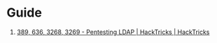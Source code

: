 
# Guide

1. [389, 636, 3268, 3269 - Pentesting LDAP | HackTricks | HackTricks](https://book.hacktricks.xyz/pentesting/pentesting-ldap)